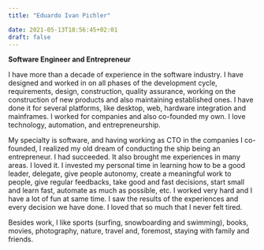 ```yaml
---
title: "Eduardo Ivan Pichler"

date: 2021-05-13T18:56:45+02:01
draft: false
---
```

**Software Engineer and Entrepreneur**

I have more than a decade of experience in the software industry. I have designed and worked in on all phases of the development cycle, requirements, design, construction, quality assurance, working on the construction of new products and also maintaining established ones. I have done it for several platforms, like desktop, web, hardware integration and mainframes. I worked for companies and also co-founded my own. I love technology, automation, and entrepreneurship.  
  
My specialty is software, and having working as CTO in the companies I co-founded, I realized my old dream of conducting the ship being an entrepreneur. I had succeeded. It also brought me experiences in many areas. I loved it. I invested my personal time in learning how to be a good leader, delegate, give people autonomy, create a meaningful work to people, give regular feedbacks, take good and fast decisions, start small and learn fast, automate as much as possible, etc. I worked very hard and I have a lot of fun at same time. I saw the results of the experiences and every decision we have done. I loved that so much that I never felt tired.  
  
Besides work, I like sports (surfing, snowboarding and swimming), books, movies, photography, nature, travel and, foremost, staying with family and friends.